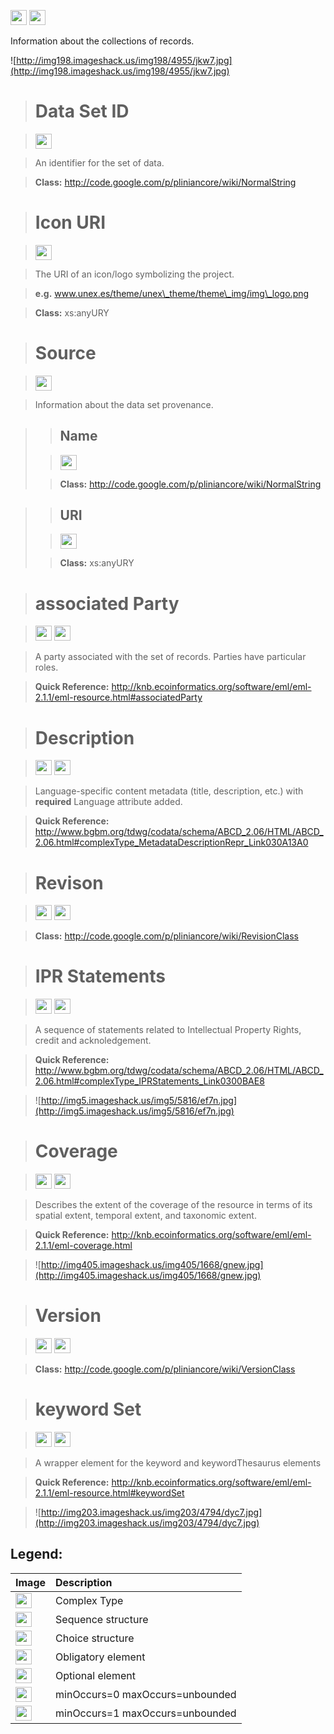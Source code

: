 <img src='http://imageshack.us/a/img16/5397/multipleg.jpg' width='26' height='24' /> <img src='http://img6.imageshack.us/img6/1315/sequencej.jpg' width='26' height='24' />

Information about the collections of records.

![http://img198.imageshack.us/img198/4955/jkw7.jpg](http://img198.imageshack.us/img198/4955/jkw7.jpg)




> # Data Set ID #

> <img src='http://img585.imageshack.us/img585/4808/optional.jpg' width='26' height='24' />

> An identifier for the set of data.

> <b>Class:</b> http://code.google.com/p/pliniancore/wiki/NormalString

> # Icon URI #

> <img src='http://img585.imageshack.us/img585/4808/optional.jpg' width='26' height='24' />

> The URI of an icon/logo symbolizing the project.

> <b>e.g.</b> www.unex.es/theme/unex\_theme/theme\_img/img\_logo.png

> <b>Class:</b> xs:anyURY

> # Source #

> <img src='http://img52.imageshack.us/img52/2777/elementkw.jpg' width='26' height='24' />

> Information about the data set provenance.

<blockquote>
<blockquote><h2>Name</h2></blockquote>

<blockquote><img src='http://img52.imageshack.us/img52/2777/elementkw.jpg' width='26' height='24' /></blockquote>

<blockquote><b>Class:</b>  <a href='http://code.google.com/p/pliniancore/wiki/NormalString'>http://code.google.com/p/pliniancore/wiki/NormalString</a></blockquote>

</blockquote>

<blockquote>
<blockquote><h2>URI</h2></blockquote>

<blockquote><img src='http://img585.imageshack.us/img585/4808/optional.jpg' width='26' height='24' /></blockquote>

<blockquote><b>Class:</b> xs:anyURY</blockquote>

</blockquote>

> # associated Party #

> <img src='http://img585.imageshack.us/img585/4808/optional.jpg' width='26' height='24' /> <img src='http://imageshack.us/a/img16/5397/multipleg.jpg' width='26' height='24' />

> A party associated with the set of records. Parties have particular roles.

> <b>Quick Reference:</b> http://knb.ecoinformatics.org/software/eml/eml-2.1.1/eml-resource.html#associatedParty

> # Description #

> <img src='http://img585.imageshack.us/img585/4808/optional.jpg' width='26' height='24' /> <img src='http://imageshack.us/a/img16/5397/multipleg.jpg' width='26' height='24' />

> Language-specific content metadata (title, description, etc.) with **required** Language attribute added.

> <b>Quick Reference:</b> http://www.bgbm.org/tdwg/codata/schema/ABCD_2.06/HTML/ABCD_2.06.html#complexType_MetadataDescriptionRepr_Link030A13A0

> # Revison #

> <img src='http://img585.imageshack.us/img585/4808/optional.jpg' width='26' height='24' /> <img src='http://imageshack.us/a/img16/5397/multipleg.jpg' width='26' height='24' />

> <b>Class:</b> http://code.google.com/p/pliniancore/wiki/RevisionClass

> # IPR Statements #

> <img src='http://img585.imageshack.us/img585/4808/optional.jpg' width='26' height='24' /> <img src='http://imageshack.us/a/img16/5397/multipleg.jpg' width='26' height='24' />

> A sequence of statements related to Intellectual Property Rights, credit and acknoledgement.

> <b>Quick Reference:</b> http://www.bgbm.org/tdwg/codata/schema/ABCD_2.06/HTML/ABCD_2.06.html#complexType_IPRStatements_Link0300BAE8

> ![http://img5.imageshack.us/img5/5816/ef7n.jpg](http://img5.imageshack.us/img5/5816/ef7n.jpg)

> # Coverage #

> <img src='http://img585.imageshack.us/img585/4808/optional.jpg' width='26' height='24' /> <img src='http://imageshack.us/a/img16/5397/multipleg.jpg' width='26' height='24' />

> Describes the extent of the coverage of the resource in terms of its spatial extent, temporal extent, and taxonomic extent.

> <b>Quick Reference:</b> http://knb.ecoinformatics.org/software/eml/eml-2.1.1/eml-coverage.html

> ![http://img405.imageshack.us/img405/1668/gnew.jpg](http://img405.imageshack.us/img405/1668/gnew.jpg)

> # Version #

> <img src='http://img52.imageshack.us/img52/2777/elementkw.jpg' width='26' height='24' /> <img src='http://imageshack.us/a/img16/5397/multipleg.jpg' width='26' height='24' />

> <b>Class:</b> http://code.google.com/p/pliniancore/wiki/VersionClass

> # keyword Set #

> <img src='http://img585.imageshack.us/img585/4808/optional.jpg' width='26' height='24' /> <img src='http://imageshack.us/a/img16/5397/multipleg.jpg' width='26' height='24' />

> A wrapper element for the keyword and keywordThesaurus elements

> <b>Quick Reference:</b> http://knb.ecoinformatics.org/software/eml/eml-2.1.1/eml-resource.html#keywordSet

> ![http://img203.imageshack.us/img203/4794/dyc7.jpg](http://img203.imageshack.us/img203/4794/dyc7.jpg)


<h2><b>Legend:</b></h2>

|Image|Description|
|:----|:----------|
|<img src='http://imageshack.us/a/img16/5397/multipleg.jpg' width='26' height='24' />|Complex Type|
|<img src='http://img6.imageshack.us/img6/1315/sequencej.jpg' width='26' height='24' />|Sequence structure|
|<img src='http://img266.imageshack.us/img266/2791/choice.jpg' width='26' height='24' />|Choice structure|
|<img src='http://img52.imageshack.us/img52/2777/elementkw.jpg' width='26' height='24' />|Obligatory element|
|<img src='http://img585.imageshack.us/img585/4808/optional.jpg' width='26' height='24' />|Optional element|
|<img src='http://img19.imageshack.us/img19/4356/infinitol.jpg' width='26' height='24' />|minOccurs=0 maxOccurs=unbounded|
|<img src='http://img198.imageshack.us/img198/6134/unoinfinito.jpg' width='26' height='24' />|minOccurs=1 maxOccurs=unbounded|